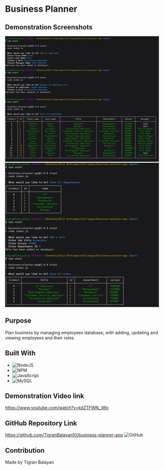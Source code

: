 # Business Planner

## Demonstration Screenshots
![Demo Pic](./Media/1.jpg)
![Demo Pic](./Media/2.jpg)

## Purpose
Plan business by managing employees database, with adding, updating and viewing employees and their roles.

## Built With
* ![NodeJS](https://img.shields.io/badge/node.js-6DA55F?style=for-the-badge&logo=node.js&logoColor=white)
* ![NPM](https://img.shields.io/badge/NPM-%23000000.svg?style=for-the-badge&logo=npm&logoColor=white)
* ![JavaScript](https://img.shields.io/badge/javascript-%23323330.svg?style=for-the-badge&logo=javascript&logoColor=%23F7DF1E)
* ![MySQL](https://img.shields.io/badge/mysql-%2300f.svg?style=for-the-badge&logo=mysql&logoColor=white)

## Demonstration Video link
https://www.youtube.com/watch?v=kdZTFWN_jWo

## GitHub Repository Link
https://github.com/TigranBalayan10/business-planner-app
![GitHub](https://img.shields.io/badge/github-%23121011.svg?style=for-the-badge&logo=github&logoColor=white)

## Contribution
Made by Tigran Balayan